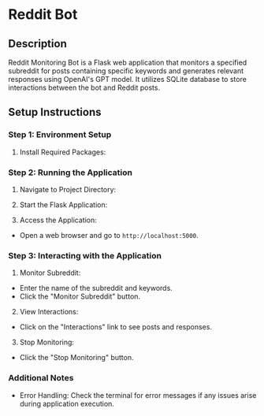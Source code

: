 
# Reddit Bot

## Description

Reddit Monitoring Bot is a Flask web application that monitors a specified subreddit for posts containing specific keywords and generates relevant responses using OpenAI's GPT model. It utilizes SQLite database to store interactions between the bot and Reddit posts.

## Setup Instructions

### Step 1: Environment Setup

1. Install Required Packages:


### Step 2: Running the Application

1. Navigate to Project Directory:

2. Start the Flask Application:


3. Access the Application:
- Open a web browser and go to `http://localhost:5000`.

### Step 3: Interacting with the Application

1. Monitor Subreddit:
- Enter the name of the subreddit and keywords.
- Click the "Monitor Subreddit" button.

2. View Interactions:
- Click on the "Interactions" link to see posts and responses.

3. Stop Monitoring:
- Click the "Stop Monitoring" button.

### Additional Notes

- Error Handling: Check the terminal for error messages if any issues arise during application execution.

